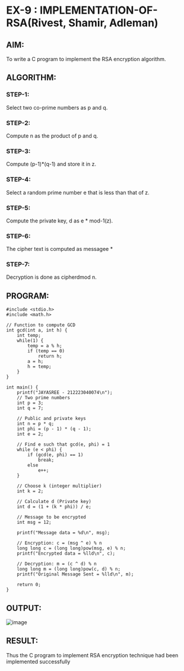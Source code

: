 # EX-9 : IMPLEMENTATION-OF-RSA(Rivest, Shamir, Adleman)
## AIM:
To write a C program to implement the RSA encryption algorithm.

## ALGORITHM:
### STEP-1:
Select two co-prime numbers as p and q.

### STEP-2: 
Compute n as the product of p and q.

### STEP-3: 
Compute (p-1)*(q-1) and store it in z.

### STEP-4: 
Select a random prime number e that is less than that of z.

### STEP-5: 
Compute the private key, d as e * mod-1(z).

### STEP-6: 
The cipher text is computed as messagee *

### STEP-7: 
Decryption is done as cipherdmod n.

## PROGRAM:
```
#include <stdio.h>
#include <math.h>

// Function to compute GCD
int gcd(int a, int h) {
    int temp;
    while(1) {
        temp = a % h;
        if (temp == 0)
            return h;
        a = h;
        h = temp;
    }
}

int main() {
    printf("JAYASREE - 212223040074\n");
    // Two prime numbers
    int p = 3;
    int q = 7;
    
    // Public and private keys
    int n = p * q;
    int phi = (p - 1) * (q - 1);
    int e = 2;

    // Find e such that gcd(e, phi) = 1
    while (e < phi) {
        if (gcd(e, phi) == 1)
            break;
        else
            e++;
    }

    // Choose k (integer multiplier)
    int k = 2;
    
    // Calculate d (Private key)
    int d = (1 + (k * phi)) / e;

    // Message to be encrypted
    int msg = 12;
    
    printf("Message data = %d\n", msg);

    // Encryption: c = (msg ^ e) % n
    long long c = (long long)pow(msg, e) % n;
    printf("Encrypted data = %lld\n", c);

    // Decryption: m = (c ^ d) % n
    long long m = (long long)pow(c, d) % n;
    printf("Original Message Sent = %lld\n", m);
 
    return 0;
}
```
## OUTPUT:
![image](https://github.com/user-attachments/assets/8961d8bc-520e-483f-9077-2554b0e6c87a)



## RESULT:
Thus the C program to implement RSA encryption technique had been implemented successfully
